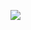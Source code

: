 [![](https://lh3.googleusercontent.com/pw/ACtC-3d9Lnziu42O6evNcss5LE4pPEgWVUsuoGmpNY5hY1fKRy9ilxdeeWiaDfTJQx4fqVlGbIr-7DCO_IoPnQa0J-VvGUaGyUhLftzoNzrchE7PJr1Xq_hlwefV5OSx4RGMtFC5pS9_rcn5yv1QSVZ03Rxt=w1880-h871-no?authuser=0)](https://blog.yonson.dev/about)
